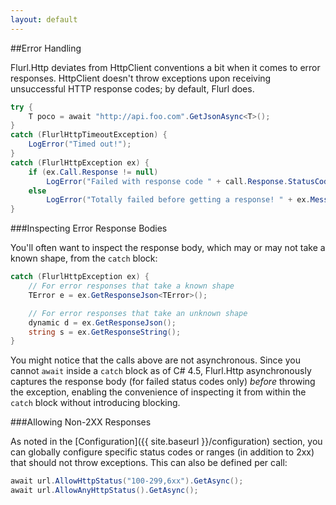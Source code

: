 ```yaml
---
layout: default
---
```


##Error Handling

Flurl.Http deviates from HttpClient conventions a bit when it comes to error responses. HttpClient doesn't throw exceptions upon receiving unsuccessful HTTP response codes; by default, Flurl does. 

````c#
try {
    T poco = await "http://api.foo.com".GetJsonAsync<T>();
}
catch (FlurlHttpTimeoutException) {
    LogError("Timed out!");
}
catch (FlurlHttpException ex) {
    if (ex.Call.Response != null)
        LogError("Failed with response code " + call.Response.StatusCode);
    else
        LogError("Totally failed before getting a response! " + ex.Message);
}
````

###Inspecting Error Response Bodies

You'll often want to inspect the response body, which may or may not take a known shape, from the `catch` block:

````c#
catch (FlurlHttpException ex) {
    // For error responses that take a known shape
    TError e = ex.GetResponseJson<TError>();

    // For error responses that take an unknown shape
    dynamic d = ex.GetResponseJson();
    string s = ex.GetResponseString();
}
````

You might notice that the calls above are not asynchronous. Since you cannot `await` inside a `catch` block as of C# 4.5, Flurl.Http asynchronously captures the response body (for failed status codes only) *before* throwing the exception, enabling the convenience of inspecting it from within the `catch` block without introducing blocking.

###Allowing Non-2XX Responses

As noted in the [Configuration]({{ site.baseurl }}/configuration) section, you can globally configure specific status codes or ranges (in addition to 2xx) that should not throw exceptions. This can also be defined per call:

````c#
await url.AllowHttpStatus("100-299,6xx").GetAsync();
await url.AllowAnyHttpStatus().GetAsync();
````
